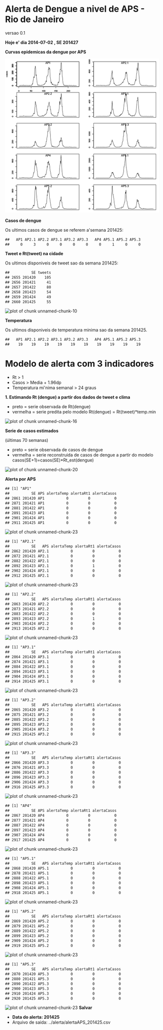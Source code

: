 Alerta de Dengue a nivel de APS - Rio de Janeiro
======================
versao 0.1






**Hoje e' dia 2014-07-02 , SE 201427**




**Curvas epidemicas da dengue por APS**


![plot of chunk unnamed-chunk-4](figure/unnamed-chunk-4.png) 

**Casos de dengue**



Os ultimos casos de dengue se referem a'semana 201425:


```
##   AP1 AP2.1 AP2.2 AP3.1 AP3.2 AP3.3   AP4 AP5.1 AP5.2 AP5.3 
##     0     3     0     0     0     0     0     1     0     0
```







**Tweet e Rt(tweet) na cidade**



Os ultimos disponiveis de tweet sao da semana 201425:


```
##          SE tweets
## 2655 201420    105
## 2656 201421     41
## 2657 201422     80
## 2658 201423     54
## 2659 201424     49
## 2660 201425     55
```

![plot of chunk unnamed-chunk-10](figure/unnamed-chunk-10.png) 




**Temperatura**






Os ultimos disponiveis de temperatura minima sao da semana 201425. 


```
##   AP1 AP2.1 AP2.2 AP3.1 AP3.2 AP3.3   AP4 AP5.1 AP5.2 AP5.3 
##    19    19    19    19    19    19    19    19    19    19
```

      

Modelo de alerta com 3 indicadores
========

- Rt > 1 
- Casos > Media + 1.96dp
- Temperatura mi'nima semanal > 24 graus 

**1. Estimando Rt (dengue) a partir dos dados de tweet e clima**

- preto = serie observada de Rt(dengue)
- vermelha = serie predita pelo modelo Rt(dengue) = Rt(tweet)*temp.min




![plot of chunk unnamed-chunk-16](figure/unnamed-chunk-16.png) 










**Serie de casos estimados**

(últimas 70 semanas)

- preto = serie observada de casos de dengue
- vermelha = serie reconstruida de casos de dengue a partir do modelo casos(SE+1)=casos(SE)*Rt_est(dengue)


![plot of chunk unnamed-chunk-20](figure/unnamed-chunk-20.png) 





**Alerta por APS**





```
## [1] "AP1"
##          SE APS alertaTemp alertaRt1 alertaCasos
## 2861 201420 AP1          0         0           0
## 2871 201421 AP1          0         0           0
## 2881 201422 AP1          0         0           0
## 2891 201423 AP1          0         0           0
## 2901 201424 AP1          0         0           0
## 2911 201425 AP1          0         0           0
```

![plot of chunk unnamed-chunk-23](figure/unnamed-chunk-231.png) 

```
## [1] "AP2.1"
##          SE   APS alertaTemp alertaRt1 alertaCasos
## 2862 201420 AP2.1          0         0           0
## 2872 201421 AP2.1          0         0           0
## 2882 201422 AP2.1          0         0           0
## 2892 201423 AP2.1          0         1           0
## 2902 201424 AP2.1          0         0           0
## 2912 201425 AP2.1          0         0           0
```

![plot of chunk unnamed-chunk-23](figure/unnamed-chunk-232.png) 

```
## [1] "AP2.2"
##          SE   APS alertaTemp alertaRt1 alertaCasos
## 2863 201420 AP2.2          0         0           0
## 2873 201421 AP2.2          0         0           0
## 2883 201422 AP2.2          0         0           0
## 2893 201423 AP2.2          0         1           0
## 2903 201424 AP2.2          0         0           0
## 2913 201425 AP2.2          0         0           0
```

![plot of chunk unnamed-chunk-23](figure/unnamed-chunk-233.png) 

```
## [1] "AP3.1"
##          SE   APS alertaTemp alertaRt1 alertaCasos
## 2864 201420 AP3.1          0         0           0
## 2874 201421 AP3.1          0         0           0
## 2884 201422 AP3.1          0         0           0
## 2894 201423 AP3.1          0         0           0
## 2904 201424 AP3.1          0         0           0
## 2914 201425 AP3.1          0         0           0
```

![plot of chunk unnamed-chunk-23](figure/unnamed-chunk-234.png) 

```
## [1] "AP3.2"
##          SE   APS alertaTemp alertaRt1 alertaCasos
## 2865 201420 AP3.2          0         0           0
## 2875 201421 AP3.2          0         0           0
## 2885 201422 AP3.2          0         0           0
## 2895 201423 AP3.2          0         0           0
## 2905 201424 AP3.2          0         0           0
## 2915 201425 AP3.2          0         0           0
```

![plot of chunk unnamed-chunk-23](figure/unnamed-chunk-235.png) 

```
## [1] "AP3.3"
##          SE   APS alertaTemp alertaRt1 alertaCasos
## 2866 201420 AP3.3          0         0           0
## 2876 201421 AP3.3          0         0           0
## 2886 201422 AP3.3          0         0           0
## 2896 201423 AP3.3          0         0           0
## 2906 201424 AP3.3          0         0           0
## 2916 201425 AP3.3          0         0           0
```

![plot of chunk unnamed-chunk-23](figure/unnamed-chunk-236.png) 

```
## [1] "AP4"
##          SE APS alertaTemp alertaRt1 alertaCasos
## 2867 201420 AP4          0         0           0
## 2877 201421 AP4          0         0           0
## 2887 201422 AP4          0         0           0
## 2897 201423 AP4          0         0           0
## 2907 201424 AP4          0         0           0
## 2917 201425 AP4          0         0           0
```

![plot of chunk unnamed-chunk-23](figure/unnamed-chunk-237.png) 

```
## [1] "AP5.1"
##          SE   APS alertaTemp alertaRt1 alertaCasos
## 2868 201420 AP5.1          0         0           0
## 2878 201421 AP5.1          0         0           0
## 2888 201422 AP5.1          0         0           0
## 2898 201423 AP5.1          0         0           0
## 2908 201424 AP5.1          0         0           0
## 2918 201425 AP5.1          0         0           0
```

![plot of chunk unnamed-chunk-23](figure/unnamed-chunk-238.png) 

```
## [1] "AP5.2"
##          SE   APS alertaTemp alertaRt1 alertaCasos
## 2869 201420 AP5.2          0         0           0
## 2879 201421 AP5.2          0         0           0
## 2889 201422 AP5.2          0         0           0
## 2899 201423 AP5.2          0         0           0
## 2909 201424 AP5.2          0         0           0
## 2919 201425 AP5.2          0         0           0
```

![plot of chunk unnamed-chunk-23](figure/unnamed-chunk-239.png) 

```
## [1] "AP5.3"
##          SE   APS alertaTemp alertaRt1 alertaCasos
## 2870 201420 AP5.3          0         0           0
## 2880 201421 AP5.3          0         0           0
## 2890 201422 AP5.3          0         0           0
## 2900 201423 AP5.3          0         0           0
## 2910 201424 AP5.3          0         0           0
## 2920 201425 AP5.3          0         0           0
```

![plot of chunk unnamed-chunk-23](figure/unnamed-chunk-2310.png) 
**Salvar**






- **Data do alerta: 201425**
- Arquivo de saida: ../alerta/alertaAPS_201425.csv  


